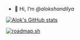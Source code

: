 * 👋 Hi, I’m *@alokshandilya*

[![Alok's GitHub stats](https://github-readme-stats.vercel.app/api?username=alokshandilya&show_icons=true&title_color=d8a657&icon_color=e78a4e&text_color=89b482&bg_color=1d2021)](https://github.com/alokshandilya/github-readme-stats)

[![roadmap.sh](https://api.roadmap.sh/v1-badge/wide/6588a76154b5771051390b70?variant=dark&roadmaps=ai-data-scientist%2Cpython)](https://roadmap.sh)

<!---
alokshandilya/alokshandilya is a ✨ special ✨ repository because its `README.md` (this file) appears on your GitHub profile.
You can click the Preview link to take a look at your changes.
--->
